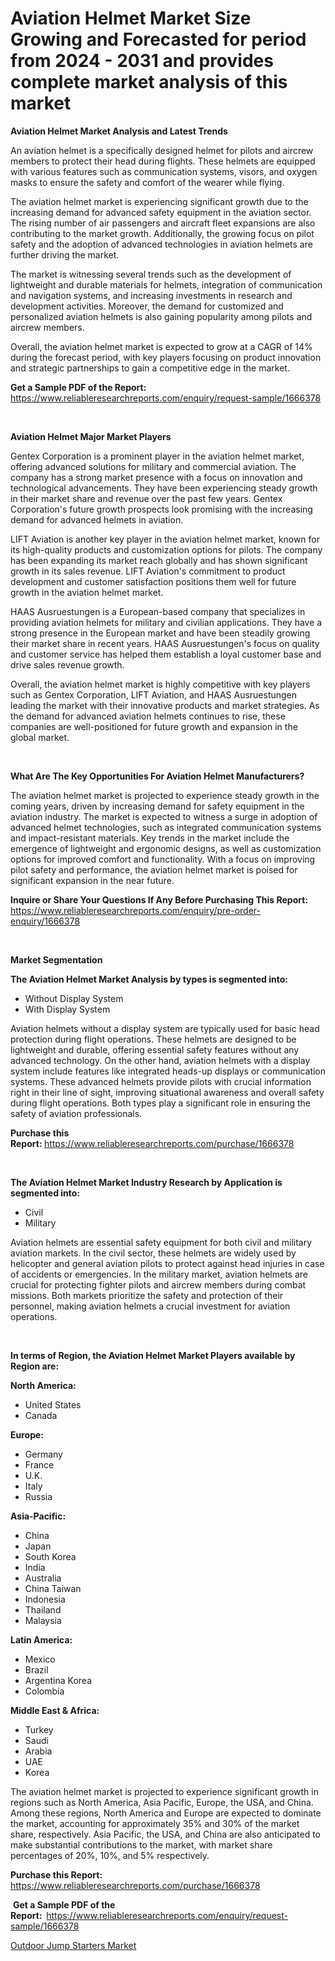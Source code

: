 <p><h1>Aviation Helmet Market Size Growing and Forecasted for period from 2024 - 2031 and provides complete market analysis of this market</h1></p><p><strong>Aviation Helmet Market Analysis and Latest Trends</strong></p>
<p><p>An aviation helmet is a specifically designed helmet for pilots and aircrew members to protect their head during flights. These helmets are equipped with various features such as communication systems, visors, and oxygen masks to ensure the safety and comfort of the wearer while flying.</p><p>The aviation helmet market is experiencing significant growth due to the increasing demand for advanced safety equipment in the aviation sector. The rising number of air passengers and aircraft fleet expansions are also contributing to the market growth. Additionally, the growing focus on pilot safety and the adoption of advanced technologies in aviation helmets are further driving the market.</p><p>The market is witnessing several trends such as the development of lightweight and durable materials for helmets, integration of communication and navigation systems, and increasing investments in research and development activities. Moreover, the demand for customized and personalized aviation helmets is also gaining popularity among pilots and aircrew members.</p><p>Overall, the aviation helmet market is expected to grow at a CAGR of 14% during the forecast period, with key players focusing on product innovation and strategic partnerships to gain a competitive edge in the market.</p></p>
<p><strong>Get a Sample PDF of the Report:&nbsp;</strong> <a href="https://www.reliableresearchreports.com/enquiry/request-sample/1666378">https://www.reliableresearchreports.com/enquiry/request-sample/1666378</a></p>
<p>&nbsp;</p>
<p><strong>Aviation Helmet Major Market Players</strong></p>
<p><p>Gentex Corporation is a prominent player in the aviation helmet market, offering advanced solutions for military and commercial aviation. The company has a strong market presence with a focus on innovation and technological advancements. They have been experiencing steady growth in their market share and revenue over the past few years. Gentex Corporation's future growth prospects look promising with the increasing demand for advanced helmets in aviation.</p><p>LIFT Aviation is another key player in the aviation helmet market, known for its high-quality products and customization options for pilots. The company has been expanding its market reach globally and has shown significant growth in its sales revenue. LIFT Aviation's commitment to product development and customer satisfaction positions them well for future growth in the aviation helmet market.</p><p>HAAS Ausruestungen is a European-based company that specializes in providing aviation helmets for military and civilian applications. They have a strong presence in the European market and have been steadily growing their market share in recent years. HAAS Ausruestungen's focus on quality and customer service has helped them establish a loyal customer base and drive sales revenue growth.</p><p>Overall, the aviation helmet market is highly competitive with key players such as Gentex Corporation, LIFT Aviation, and HAAS Ausruestungen leading the market with their innovative products and market strategies. As the demand for advanced aviation helmets continues to rise, these companies are well-positioned for future growth and expansion in the global market.</p></p>
<p>&nbsp;</p>
<p><strong>What Are The Key Opportunities For Aviation Helmet Manufacturers?</strong></p>
<p><p>The aviation helmet market is projected to experience steady growth in the coming years, driven by increasing demand for safety equipment in the aviation industry. The market is expected to witness a surge in adoption of advanced helmet technologies, such as integrated communication systems and impact-resistant materials. Key trends in the market include the emergence of lightweight and ergonomic designs, as well as customization options for improved comfort and functionality. With a focus on improving pilot safety and performance, the aviation helmet market is poised for significant expansion in the near future.</p></p>
<p><strong>Inquire or Share Your Questions If Any Before Purchasing This Report:</strong> <a href="https://www.reliableresearchreports.com/enquiry/pre-order-enquiry/1666378">https://www.reliableresearchreports.com/enquiry/pre-order-enquiry/1666378</a></p>
<p>&nbsp;</p>
<p><strong>Market Segmentation</strong></p>
<p><strong>The Aviation Helmet Market Analysis by types is segmented into:</strong></p>
<p><ul><li>Without Display System</li><li>With Display System</li></ul></p>
<p><p>Aviation helmets without a display system are typically used for basic head protection during flight operations. These helmets are designed to be lightweight and durable, offering essential safety features without any advanced technology. On the other hand, aviation helmets with a display system include features like integrated heads-up displays or communication systems. These advanced helmets provide pilots with crucial information right in their line of sight, improving situational awareness and overall safety during flight operations. Both types play a significant role in ensuring the safety of aviation professionals.</p></p>
<p><strong>Purchase this Report:&nbsp;</strong><a href="https://www.reliableresearchreports.com/purchase/1666378">https://www.reliableresearchreports.com/purchase/1666378</a></p>
<p>&nbsp;</p>
<p><strong>The Aviation Helmet Market Industry Research by Application is segmented into:</strong></p>
<p><ul><li>Civil</li><li>Military</li></ul></p>
<p><p>Aviation helmets are essential safety equipment for both civil and military aviation markets. In the civil sector, these helmets are widely used by helicopter and general aviation pilots to protect against head injuries in case of accidents or emergencies. In the military market, aviation helmets are crucial for protecting fighter pilots and aircrew members during combat missions. Both markets prioritize the safety and protection of their personnel, making aviation helmets a crucial investment for aviation operations.</p></p>
<p>&nbsp;</p>
<p><strong>In terms of Region, the Aviation Helmet Market Players available by Region are:</strong></p>
<p>
    <p> <strong> North America: </strong>
        <ul>
            <li>United States</li>
            <li>Canada</li>
        </ul>
        </p> 
    <p> <strong> Europe: </strong>
        <ul>
            <li>Germany</li>
            <li>France</li>
            <li>U.K.</li>
            <li>Italy</li>
            <li>Russia</li>
        </ul>
        </p> 
    <p> <strong> Asia-Pacific: </strong>
        <ul>
            <li>China</li>
            <li>Japan</li>
            <li>South Korea</li>
            <li>India</li>
            <li>Australia</li>
            <li>China Taiwan</li>
            <li>Indonesia</li>
            <li>Thailand</li>
            <li>Malaysia</li>
        </ul>
        </p> 
    <p> <strong> Latin America: </strong>
        <ul>
            <li>Mexico</li>
            <li>Brazil</li>
            <li>Argentina Korea</li>
            <li>Colombia</li>
        </ul>
        </p> 
    <p> <strong> Middle East & Africa: </strong>
        <ul>
            <li>Turkey</li>
            <li>Saudi</li>
            <li>Arabia</li>
            <li>UAE</li>
            <li>Korea</li>
        </ul>
    </p>
    </p>
<p><p>The aviation helmet market is projected to experience significant growth in regions such as North America, Asia Pacific, Europe, the USA, and China. Among these regions, North America and Europe are expected to dominate the market, accounting for approximately 35% and 30% of the market share, respectively. Asia Pacific, the USA, and China are also anticipated to make substantial contributions to the market, with market share percentages of 20%, 10%, and 5% respectively.</p></p>
<p><strong>Purchase this Report: </strong><a href="https://www.reliableresearchreports.com/purchase/1666378">https://www.reliableresearchreports.com/purchase/1666378</a></p>
<p>&nbsp;<strong>Get a Sample PDF of the Report:&nbsp;&nbsp;</strong><a href="https://www.reliableresearchreports.com/enquiry/request-sample/1666378">https://www.reliableresearchreports.com/enquiry/request-sample/1666378</a></p>
<p><strong></strong></p>
<p><p><a href="https://shimmer-gardenia-37a.notion.site/Outdoor-Jump-Starters-Market-Analysis-Examines-its-Scope-on-Growth-Opportunities-and-Forecasted-Tre-602f51b425444eafa3a0ece4dfdcb40a">Outdoor Jump Starters Market</a></p></p>